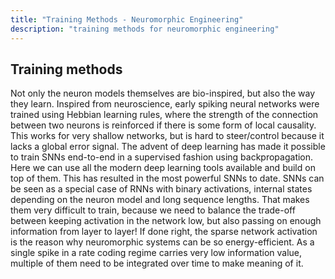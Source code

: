 ```yaml
---
title: "Training Methods - Neuromorphic Engineering"
description: "training methods for neuromorphic engineering"
---
```


## Training methods
Not only the neuron models themselves are bio-inspired, but also the way they learn. Inspired from neuroscience, early spiking neural networks were trained using Hebbian learning rules, where the strength of the connection between two neurons is reinforced if there is some form of local causality. This works for very shallow networks, but is hard to steer/control because it lacks a global error signal. The advent of deep learning has made it possible to train SNNs end-to-end in a supervised fashion using backpropagation. Here we can use all the modern deep learning tools available and build on top of them. This has resulted in the most powerful SNNs to date. SNNs can be seen as a special case of RNNs with binary activations, internal states depending on the neuron model and long sequence lengths. That makes them very difficult to train, because we need to balance the trade-off between keeping activation in the network low, but also passing on enough information from layer to layer! If done right, the sparse network activation is the reason why neuromorphic systems can be so energy-efficient. 
As a single spike in a rate coding regime carries very low information value, multiple of them need to be integrated over time to make meaning of it. 

<!-- Feeding sequential inputs makes SNNs a subclass of RNNs, which have largely been abandonded since the rise of transformers. It remains to be seen if it will be possible to scale SNNs to similar sizes as ANNs.
Training SNNs is currently difficult and slow because the networks are stateful / rely on time and their activation is extremely sparse. During inference time, this is where we get some power benefits from, but during training time, we also get less of a teaching signal.  -->
